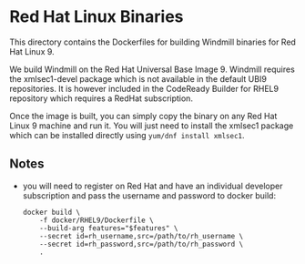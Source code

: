 # Red Hat Linux Binaries

This directory contains the Dockerfiles for building Windmill binaries for Red Hat Linux 9.

We build Windmill on the Red Hat Universal Base Image 9. Windmill requires the xmlsec1-devel package which is not available in the default UBI9 repositories. It is however included in the CodeReady Builder for RHEL9 repository which requires a RedHat subscription.

Once the image is built, you can simply copy the binary on any Red Hat Linux 9 machine and run it. You will just need to install the xmlsec1 package which can be installed directly using `yum/dnf install xmlsec1`.

## Notes
 - you will need to register on Red Hat and have an individual developer subscription and pass the username and password to docker build:
    ```
    docker build \
        -f docker/RHEL9/Dockerfile \
        --build-arg features="$features" \
        --secret id=rh_username,src=/path/to/rh_username \
        --secret id=rh_password,src=/path/to/rh_password \
        .
    ```